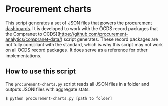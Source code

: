 # Procurement charts
This script generates a set of JSON files that powers the [procurement dashboards](https://github.com/procurement-analytics/procurement-analytics). It is developed to work with the OCDS record packages that the Compranet to OCDS](https://github.com/procurement-analytics/compranet-data/) script generates. These record packages are not fully compliant with the standard, which is why this script may not work on all OCDS record packages. It does serve as a reference for other implementations.

## How to use this script
The `procurement-charts.py` script reads all JSON files in a folder and outputs JSON files with aggregate stats.

`$ python procurement-charts.py [path to folder]`
